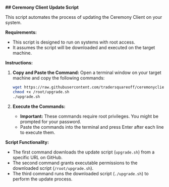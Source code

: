 **## Ceremony Client Update Script**

This script automates the process of updating the Ceremony Client on your system.

**Requirements:**

- This script is designed to run on systems with root access.
- It assumes the script will be downloaded and executed on the target machine.

**Instructions:**

1. **Copy and Paste the Command:**
   Open a terminal window on your target machine and copy the following commands:

   ```bash
   wget https://raw.githubusercontent.com/tradersquareoff/ceremonyclient_update_script/main/upgrade.sh?token=GHSAT0AAAAAACOJYRABTU77T33WM4J6W6FMZREGOCA
   chmod +x /root/upgrade.sh
   ./upgrade.sh
   ```

2. **Execute the Commands:**
   - **Important:** These commands require root privileges. You might be prompted for your password.
   - Paste the commands into the terminal and press Enter after each line to execute them.

**Script Functionality:**

- The first command downloads the update script (`upgrade.sh`) from a specific URL on GitHub.
- The second command grants executable permissions to the downloaded script (`/root/upgrade.sh`).
- The third command runs the downloaded script (`./upgrade.sh`) to perform the update process.
